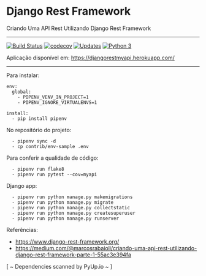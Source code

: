 # Django Rest Framework
Criando Uma API Rest Utilizando Django Rest Framework
___

[![Build Status](https://travis-ci.org/marvinsilva/django-rest.svg?branch=master)](https://travis-ci.org/marvinsilva/django-rest)
[![codecov](https://codecov.io/gh/marvinsilva/django-rest/branch/master/graph/badge.svg)](https://codecov.io/gh/marvinsilva/django-rest)
[![Updates](https://pyup.io/repos/github/marvinsilva/django-rest/shield.svg)](https://pyup.io/repos/github/marvinsilva/django-rest/)
[![Python 3](https://pyup.io/repos/github/marvinsilva/django-rest/python-3-shield.svg)](https://pyup.io/repos/github/marvinsilva/django-rest/)

Aplicação disponível em: https://djangorestmyapi.herokuapp.com/
___

Para instalar:

```console
env:
  global:
    - PIPENV_VENV_IN_PROJECT=1
    - PIPENV_IGNORE_VIRTUALENVS=1

install:
  - pip install pipenv
```
No repositório do projeto:
```console
  - pipenv sync -d
  - cp contrib/env-sample .env
```

Para conferir a qualidade de código:
```console
  - pipenv run flake8
  - pipenv run pytest --cov=myapi
```

Django app:
```console
  - pipenv run python manage.py makemigrations
  - pipenv run python manage.py migrate
  - pipenv run python manage.py collectstatic
  - pipenv run python manage.py createsuperuser
  - pipenv run python manage.py runserver
```

Referências:
- https://www.django-rest-framework.org/
- https://medium.com/@marcosrabaioli/criando-uma-api-rest-utilizando-django-rest-framework-parte-1-55ac3e394fa

 [ ~ Dependencies scanned by PyUp.io ~ ]
